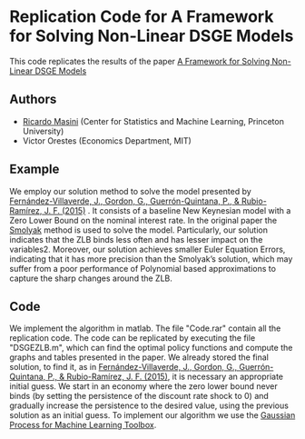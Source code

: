 # Replication Code for A Framework for Solving Non-Linear DSGE Models

This code replicates the results of the paper [A Framework for Solving Non-Linear DSGE Models](https://papers.ssrn.com/sol3/papers.cfm?abstract_id=3414589)

## Authors
* [Ricardo Masini](https://sites.google.com/site/ricardomasini/) (Center for Statistics and Machine Learning, Princeton University)
* Victor Orestes (Economics Department, MIT)


## Example

We employ our solution method to solve the model presented by [Fernández-Villaverde, J., Gordon, G., Guerrón-Quintana, P., & Rubio-Ramírez, J. F. (2015)](https://www.sciencedirect.com/science/article/abs/pii/S0165188915000949) . It consists of a baseline New Keynesian model with a Zero Lower Bound on the nominal interest rate. In the original paper the [Smolyak](https://www.sciencedirect.com/science/article/abs/pii/S0165188914000621?via%3Dihub) method is used  to solve the model. Particularly, our solution indicates that the ZLB binds less often and has lesser impact on the variables2. Moreover, our solution achieves smaller Euler Equation Errors, indicating that it has more precision than the Smolyak’s solution, which may suffer from a poor performance of Polynomial based approximations to capture the sharp changes around the ZLB. 

## Code

We implement the algorithm in matlab. The file "Code.rar" contain all the replication code. The code can be replicated by executing the file "DSGEZLB.m", which can find the optimal policy functions and compute the graphs and tables presented in the paper. We already stored the final solution, to find it, as in [Fernández-Villaverde, J., Gordon, G., Guerrón-Quintana, P., & Rubio-Ramírez, J. F. (2015)](https://www.sciencedirect.com/science/article/abs/pii/S0165188915000949), it is necessary an appropriate initial guess. We start in an economy where the zero lower bound never binds (by setting the persistence of the discount rate shock to 0) and gradually increase the persistence to the desired value, using the previous solution as an initial guess. To implement our algorithm we use the [Gaussian Process for Machine Learning Toolbox](http://www.gaussianprocess.org/gpml/code/matlab/doc/).

